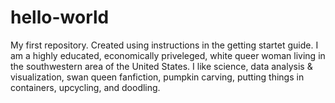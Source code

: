 # hello-world
My first repository.  Created using instructions in the getting startet guide.
I am a highly educated, economically priveleged, white queer woman living in the southwestern area of the United States.  I like science, data analysis & visualization, swan queen fanfiction, pumpkin carving, putting things in containers, upcycling, and doodling.    
